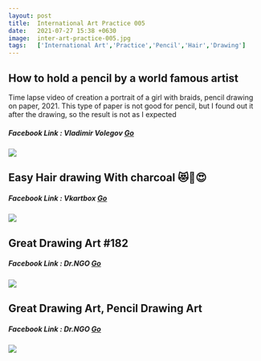 ```yaml
---
layout: post
title:  International Art Practice 005
date:   2021-07-27 15:38 +0630
image:  inter-art-practice-005.jpg
tags:   ['International Art','Practice','Pencil','Hair','Drawing']
---
```

## How to hold a pencil by a world famous artist
Time lapse video of creation a portrait of a girl with braids, pencil drawing on paper, 2021. This type of paper is not good for pencil, but I found out it after the drawing, so the result is not as I expected

##### Facebook Link : Vladimir Volegov [Go](https://www.facebook.com/watch/?v=324746035800558&extid=CL-UNK-UNK-UNK-AN_GK0T-GK1C)

![]({{site.baseurl}}/img/inter-art-practice-005/01.jpg)

## Easy Hair drawing With charcoal 😻💫😍
##### Facebook Link : Vkartbox [Go](https://www.facebook.com/watch/?v=276648324245120)

![]({{site.baseurl}}/img/inter-art-practice-005/02.jpg)

## Great Drawing Art #182
##### Facebook Link : Dr.NGO [Go](https://www.facebook.com/watch/?extid=CL-UNK-UNK-UNK-AN_GK0T-GK1C&v=1122621768232816)

![]({{site.baseurl}}/img/inter-art-practice-005/03.jpg)

## Great Drawing Art, Pencil Drawing Art
##### Facebook Link : Dr.NGO [Go](https://www.facebook.com/watch/?v=158443929646598)

![]({{site.baseurl}}/img/inter-art-practice-005/04.jpg)